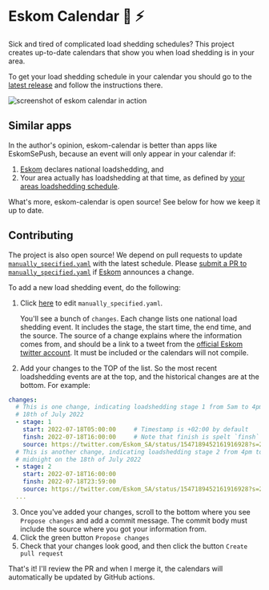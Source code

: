 # Eskom Calendar 🔌 ⚡️

Sick and tired of complicated load shedding schedules? This project creates
up-to-date calendars that show you when load shedding is in your area.

To get your load shedding schedule in your calendar you should go to the
[latest release](https://github.com/beyarkay/eskom-calendar/releases) and
follow the instructions there.

![screenshot of eskom calendar in action](imgs/screenshot.pngg)

## Similar apps
In the author's opinion, eskom-calendar is better than apps like EskomSePush,
because an event will only appear in your calendar if:
1. [Eskom](https://twitter.com/Eskom_SA) declares national loadshedding, and
2. Your area actually has loadshedding at that time, as defined by 
   [your areas loadshedding schedule](https://www.eskom.co.za/distribution/customer-service/outages/municipal-loadshedding-schedules/western-cape/).

What's more, eskom-calendar is open source! See below for how we keep it up to
date.

## Contributing
The project is also open source! We depend on pull requests to update
[`manually_specified.yaml`](https://github.com/beyarkay/eskom-calendar/blob/main/manually_specified.yaml)
with the latest schedule. Please [submit a PR to
`manually_specified.yaml`](https://github.com/beyarkay/eskom-calendar/edit/main/manually_specified.yaml)
if [Eskom](https://twitter.com/Eskom_SA) announces a change.

To add a new load shedding event, do the following:
1. Click [here](https://github.com/beyarkay/eskom-calendar/edit/main/manually_specified.yaml) to edit `manually_specified.yaml`.
    
   You'll see a bunch of `changes`. Each change lists one national load
   shedding event. It includes the stage, the start time, the end time, and the
   source. The source of a change explains where the information comes from,
   and should be a link to a tweet from the [official Eskom twitter
   account](https://twitter.com/Eskom_SA). It must be included or the calendars
   will not compile.
2. Add your changes to the TOP of the list. So the most recent loadshedding
   events are at the top, and the historical changes are at the bottom. For
   example:

```yaml
changes:
  # This is one change, indicating loadshedding stage 1 from 5am to 4pm on the
  # 18th of July 2022
  - stage: 1
    start: 2022-07-18T05:00:00     # Timestamp is +02:00 by default
    finsh: 2022-07-18T16:00:00     # Note that finish is spelt `finsh` so it lines up with `start`
    source: https://twitter.com/Eskom_SA/status/1547189452161916928?s=20&t=2MH_-k43RExp6ISPIpi-xw
  # This is another change, indicating loadshedding stage 2 from 4pm to
  # midnight on the 18th of July 2022
  - stage: 2
    start: 2022-07-18T16:00:00
    finsh: 2022-07-18T23:59:00
    source: https://twitter.com/Eskom_SA/status/1547189452161916928?s=20&t=2MH_-k43RExp6ISPIpi-xw
  ...
```

3. Once you've added your changes, scroll to the bottom where you see 
   `Propose changes` and add a commit message. The commit body must include the
   source where you got your information from.
4. Click the green button `Propose changes`
5. Check that your changes look good, and then click the button `Create pull request`

That's it! I'll review the PR and when I merge it, the calendars will
automatically be updated by GitHub actions.

